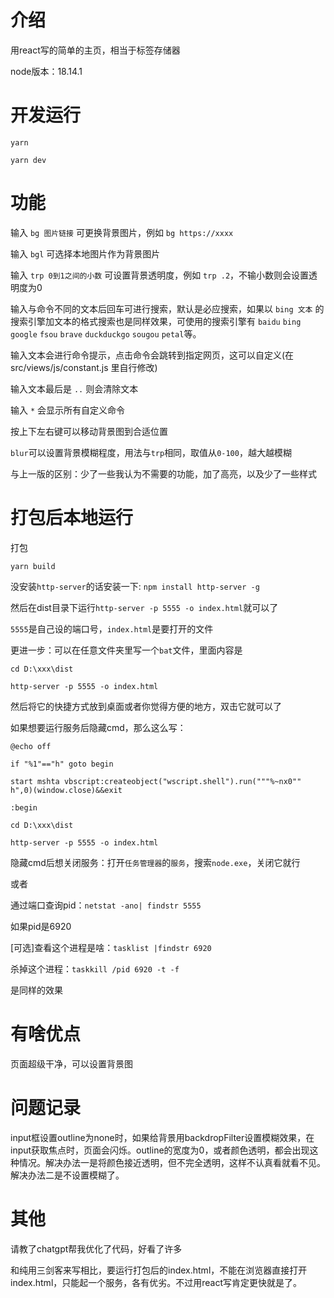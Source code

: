 # 介绍

用react写的简单的主页，相当于标签存储器

node版本：18.14.1

# 开发运行

```
yarn
```

```
yarn dev
```

# 功能

输入 `bg 图片链接` 可更换背景图片，例如 `bg https://xxxx`

输入 `bgl` 可选择本地图片作为背景图片

输入 `trp 0到1之间的小数` 可设置背景透明度，例如 `trp .2`，不输小数则会设置透明度为0

输入与命令不同的文本后回车可进行搜索，默认是必应搜索，如果以 `bing 文本` 的搜索引擎加文本的格式搜索也是同样效果，可使用的搜索引擎有 `baidu` `bing` `google` `fsou` `brave` `duckduckgo` `sougou` `petal`等。

输入文本会进行命令提示，点击命令会跳转到指定网页，这可以自定义(在 src/views/js/constant.js 里自行修改)

输入文本最后是 `..` 则会清除文本

输入 `*` 会显示所有自定义命令

按上下左右键可以移动背景图到合适位置

`blur`可以设置背景模糊程度，用法与`trp`相同，取值从`0-100`，越大越模糊

与上一版的区别：少了一些我认为不需要的功能，加了高亮，以及少了一些样式

# 打包后本地运行

打包

```
yarn build
```

没安装`http-server`的话安装一下: `npm install http-server -g`

然后在dist目录下运行`http-server -p 5555 -o index.html`就可以了

`5555`是自己设的端口号，`index.html`是要打开的文件

更进一步：可以在任意文件夹里写一个`bat`文件，里面内容是

```
cd D:\xxx\dist

http-server -p 5555 -o index.html
```

然后将它的快捷方式放到桌面或者你觉得方便的地方，双击它就可以了

如果想要运行服务后隐藏cmd，那么这么写：

```
@echo off

if "%1"=="h" goto begin

start mshta vbscript:createobject("wscript.shell").run("""%~nx0"" h",0)(window.close)&&exit

:begin

cd D:\xxx\dist

http-server -p 5555 -o index.html
```

隐藏cmd后想关闭服务：打开`任务管理器`的`服务`，搜索`node.exe`，关闭它就行

或者

通过端口查询pid：`netstat -ano| findstr 5555`

如果pid是6920

[可选]查看这个进程是啥：`tasklist |findstr 6920`

杀掉这个进程：`taskkill /pid 6920 -t -f`

是同样的效果

# 有啥优点

页面超级干净，可以设置背景图

# 问题记录

input框设置outline为none时，如果给背景用backdropFilter设置模糊效果，在input获取焦点时，页面会闪烁。outline的宽度为0，或者颜色透明，都会出现这种情况。解决办法一是将颜色接近透明，但不完全透明，这样不认真看就看不见。解决办法二是不设置模糊了。

# 其他

请教了chatgpt帮我优化了代码，好看了许多

和纯用三剑客来写相比，要运行打包后的index.html，不能在浏览器直接打开index.html，只能起一个服务，各有优劣。不过用react写肯定更快就是了。
